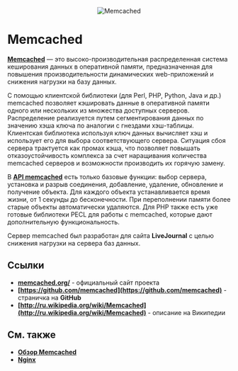 <p align="center">
  <img  style="max-width:100%;"
        alt="Memcached"
        src="https://raw.github.com/uran1980/web-dev-blog/master/Memcached/images/memcached_banner75.jpg">
</p>

Memcached
=========
**[Memcached](http://memcached.org/)** — это высоко-производительная распределенная система кеширования данных в оперативной памяти, предназначенная для повышения производительности динамических web-приложений и снижения нагрузки на базу данных.

С помощью клиентской библиотеки (для Perl, PHP, Python, Java и др.) memcached позволяет кэшировать данные в оперативной памяти одного или нескольких из множества доступных серверов. Распределение реализуется путем сегментирования данных по значению хэша ключа по аналогии с гнездами хэш-таблицы. Клиентская библиотека используя ключ данных вычисляет хэш и использует его для выбора соответствующего сервера. Ситуация сбоя сервера трактуется как промах кэша, что позволяет повышать отказоустойчивость комплекса за счет наращивания количества memcached серверов и возможности производить их горячую замену.

В **[API memcached](http://code.google.com/p/memcached/wiki/NewCommands)** есть только базовые функции: выбор сервера, установка и разрыв соединения, добавление, удаление, обновление и получение объекта. Для каждого объекта устанавливается время жизни, от 1 секунды до бесконечности. При переполнении памяти более старые объекты автоматически удаляются. Для PHP также есть уже готовые библиотеки PECL для работы с memcached, которые дают дополнительную функциональность.

Сервер memcached был разработан для сайта **LiveJournal** с целью снижения нагрузки на сервера баз данных.

## Ссылки
* **[memcached.org/](http://memcached.org/)** - официальный сайт проекта
* **[https://github.com/memcached](https://github.com/memcached)** - страничка на **GitHub**
* **[http://ru.wikipedia.org/wiki/Memcached](http://ru.wikipedia.org/wiki/Memcached)** - описание на Википедии

## См. также
* **[Обзор Memcached](https://github.com/uran1980/web-dev-blog/blob/master/Memcached/memcached-overview.md)**
* **[Nginx](https://github.com/uran1980/web-dev-blog/blob/master/Nginx/nginx.md)**
